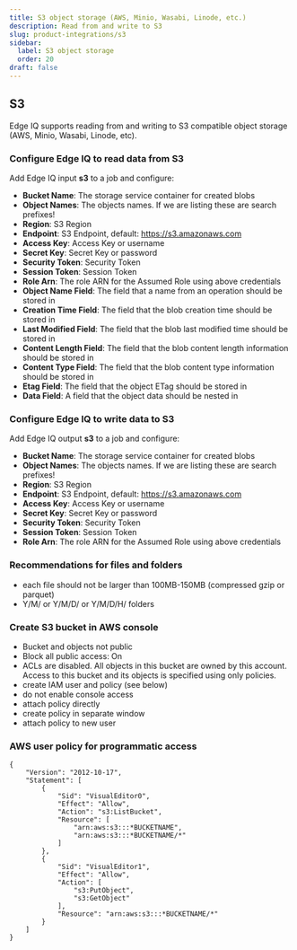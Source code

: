 ```yaml
---
title: S3 object storage (AWS, Minio, Wasabi, Linode, etc.)
description: Read from and write to S3
slug: product-integrations/s3
sidebar:
  label: S3 object storage
  order: 20
draft: false
---
```


## S3

Edge IQ supports reading from and writing to S3 compatible object storage (AWS, Minio, Wasabi, Linode, etc).

### Configure Edge IQ to read data from S3

Add Edge IQ input **s3** to a job and configure:

- **Bucket Name**: The storage service container for created blobs
- **Object Names**: The objects names. If we are listing these are search prefixes!
- **Region**: S3 Region
- **Endpoint**: S3 Endpoint, default: https://s3.amazonaws.com
- **Access Key**: Access Key or username
- **Secret Key**: Secret Key or password
- **Security Token**: Security Token
- **Session Token**: Session Token
- **Role Arn**: The role ARN for the Assumed Role using above credentials
- **Object Name Field**: The field that a name from an operation should be stored in
- **Creation Time Field**: The field that the blob creation time should be stored in
- **Last Modified Field**: The field that the blob last modified time should be stored in
- **Content Length Field**: The field that the blob content length information should be stored in
- **Content Type Field**: The field that the blob content type information should be stored in
- **Etag Field**: The field that the object ETag should be stored in
- **Data Field**: A field that the object data should be nested in

### Configure Edge IQ to write data to S3

Add Edge IQ output **s3** to a job and configure:

- **Bucket Name**: The storage service container for created blobs
- **Object Names**: The objects names. If we are listing these are search prefixes!
- **Region**: S3 Region
- **Endpoint**: S3 Endpoint, default: https://s3.amazonaws.com
- **Access Key**: Access Key or username
- **Secret Key**: Secret Key or password
- **Security Token**: Security Token
- **Session Token**: Session Token
- **Role Arn**: The role ARN for the Assumed Role using above credentials

### Recommendations for files and folders

- each file should not be larger than 100MB-150MB (compressed gzip or parquet)
- Y/M/ or Y/M/D/ or Y/M/D/H/ folders

### Create S3 bucket in AWS console

- Bucket and objects not public
- Block all public access: On
- ACLs are disabled. All objects in this bucket are owned by this account. Access to this bucket and its objects is specified using only policies.
- create IAM user and policy (see below)
- do not enable console access
- attach policy directly
- create policy in separate window
- attach policy to new user

### AWS user policy for programmatic access

```
{
    "Version": "2012-10-17",
    "Statement": [
        {
            "Sid": "VisualEditor0",
            "Effect": "Allow",
            "Action": "s3:ListBucket",
            "Resource": [
                "arn:aws:s3:::*BUCKETNAME",
                "arn:aws:s3:::*BUCKETNAME/*"
            ]
        },
        {
            "Sid": "VisualEditor1",
            "Effect": "Allow",
            "Action": [
                "s3:PutObject",
                "s3:GetObject"
            ],
            "Resource": "arn:aws:s3:::*BUCKETNAME/*"
        }
    ]
}
```
